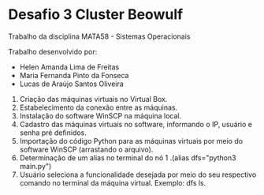 # Desafio 3 Cluster Beowulf
Trabalho da disciplina MATA58 - Sistemas Operacionais

Trabalho desenvolvido por:
- Helen Amanda Lima de Freitas
- Maria Fernanda Pinto da Fonseca
- Lucas de Araújo Santos Oliveira

1. Criação das máquinas virtuais no Virtual Box.
2. Estabelecimento da conexão entre as máquinas.
3. Instalação do software WinSCP na máquina local.
4. Cadastro das máquinas virtuais no software, informando o IP, usuário e senha pré definidos.
5. Importação do código Python para as máquinas virtuais por meio do software WinSCP (arrastando o arquivo).
6. Determinação de um alias no terminal do nó 1 .(alias dfs="python3 main.py")
7. Usuário seleciona a funcionalidade desejada por meio do seu respectivo comando no terminal da máquina virtual. Exemplo: dfs ls.
